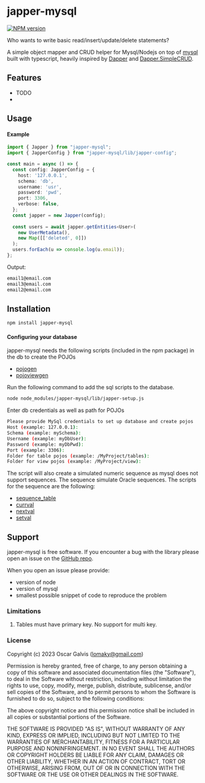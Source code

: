 # japper-mysql

<span class="badge-npmversion"><a href="https://www.npmjs.com/package/japper-mysql" title="View this project on NPM"><img src="https://img.shields.io/npm/v/japper.svg" alt="NPM version" /></a></span>

Who wants to write basic read/insert/update/delete statements? 

A simple object mapper and CRUD helper for Mysql/Nodejs on top of [mysql](https://www.npmjs.com/package/mysql) built with typescript, heavily inspired by [Dapper](https://github.com/DapperLib/Dapper) and [Dapper.SimpleCRUD](https://github.com/ericdc1/Dapper.SimpleCRUD).

## Features

- TODO
- 

## Usage

#### Example

```typescript
import { Japper } from "japper-mysql";
import { JapperConfig } from "japper-mysql/lib/japper-config";

const main = async () => {  
  const config: JapperConfig = {
    host: '127.0.0.1',
    schema: 'db',
    username: 'usr',
    password: 'pwd',
    port: 3306,
    verbose: false,
  };  
  const japper = new Japper(config);
  
  const users = await japper.getEntities<User>(
    new UserMetadata(), 
    new Map([['deleted', 0]])
  );
  users.forEach(u => console.log(u.email));
};
```
Output:
```bash
email1@email.com
email3@email.com
email2@email.com
```

## Installation

```bash
npm install japper-mysql
```

#### Configuring your database

japper-mysql needs the following scripts (included in the npm package) in the db to create the POJOs
- [pojogen](https://github.com/lomaky/japper/blob/main/src/sql-scripts/pojogen.sql)
- [pojoviewgen](https://github.com/lomaky/japper/blob/main/src/sql-scripts/pojoviewgen.sql)

Run the following command to add the sql scripts to the database.


```bash
node node_modules/japper-mysql/lib/japper-setup.js
```
Enter db credentials as well as path for POJOs
```bash
Please provide MySql credentials to set up database and create pojos
Host (example: 127.0.0.1): 
Schema (example: mySchema): 
Username (example: myDbUser): 
Password (example: myDbPwd): 
Port (example: 3306): 
Folder for table pojos (example: /MyProject/tables): 
Folder for view pojos (example: /MyProject/view): 
```

The script will also create a simulated numeric sequence as mysql does not support sequences. The sequence simulate Oracle sequences. The scripts for the sequence are the following:
- [sequence_table](https://github.com/lomaky/japper/blob/main/src/sql-scripts/sequence_table.sql) 
- [currval](https://github.com/lomaky/japper/blob/main/src/sql-scripts/currval.sql)
- [nextval](https://github.com/lomaky/japper/blob/main/src/sql-scripts/nextval.sql)
- [setval](https://github.com/lomaky/japper/blob/main/src/sql-scripts/setval.sql)


## Support

japper-mysql is free software. If you encounter a bug with the library please open an issue on the [GitHub repo](https://github.com/lomaky/japper).

When you open an issue please provide:

- version of node
- version of mysql
- smallest possible snippet of code to reproduce the problem

### Limitations

1. Tables must have primary key. No support for multi key.

### License

Copyright (c) 2023 Oscar Galvis (lomaky@gmail.com)

Permission is hereby granted, free of charge, to any person obtaining a copy
of this software and associated documentation files (the "Software"), to deal
in the Software without restriction, including without limitation the rights
to use, copy, modify, merge, publish, distribute, sublicense, and/or sell
copies of the Software, and to permit persons to whom the Software is
furnished to do so, subject to the following conditions:

The above copyright notice and this permission notice shall be included in
all copies or substantial portions of the Software.

THE SOFTWARE IS PROVIDED "AS IS", WITHOUT WARRANTY OF ANY KIND, EXPRESS OR
IMPLIED, INCLUDING BUT NOT LIMITED TO THE WARRANTIES OF MERCHANTABILITY,
FITNESS FOR A PARTICULAR PURPOSE AND NONINFRINGEMENT. IN NO EVENT SHALL THE
AUTHORS OR COPYRIGHT HOLDERS BE LIABLE FOR ANY CLAIM, DAMAGES OR OTHER
LIABILITY, WHETHER IN AN ACTION OF CONTRACT, TORT OR OTHERWISE, ARISING FROM,
OUT OF OR IN CONNECTION WITH THE SOFTWARE OR THE USE OR OTHER DEALINGS IN
THE SOFTWARE.